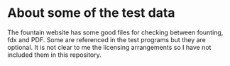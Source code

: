 
# About some of the test data

The fountain website has some good files for checking between
founting, fdx and PDF.  Some are referenced in the test programs
but they are optional.  It is not clear to me the licensing arrangements
so I have not included them in this repository.
